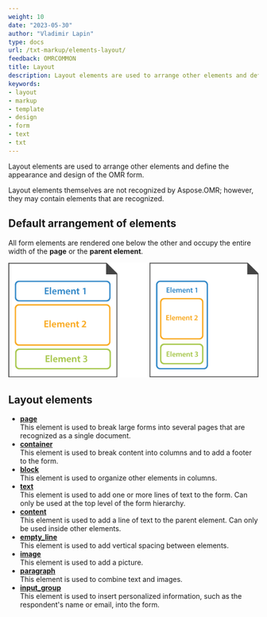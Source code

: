 ```yaml
---
weight: 10
date: "2023-05-30"
author: "Vladimir Lapin"
type: docs
url: /txt-markup/elements-layout/
feedback: OMRCOMMON
title: Layout
description: Layout elements are used to arrange other elements and define the appearance and design of the OMR form.
keywords:
- layout
- markup
- template
- design
- form
- text
- txt
---
```


Layout elements are used to arrange other elements and define the appearance and design of the OMR form. 

Layout elements themselves are not recognized by Aspose.OMR; however, they may contain elements that are recognized.

## Default arrangement of elements

All form elements are rendered one below the other and occupy the entire width of the **page** or the **parent element**.

![Default arrangement of elements](default-layout.png)

## Layout elements

- [**page**](/omr/txt-markup/page/)  
  This element is used to break large forms into several pages that are recognized as a single document.
- [**container**](/omr/txt-markup/container/)  
  This element is used to break content into columns and to add a footer to the form.
- [**block**](/omr/txt-markup/block/)  
  This element is used to organize other elements in columns.
- [**text**](/omr/txt-markup/text/)  
  This element is used to add one or more lines of text to the form. Can only be used at the top level of the form hierarchy.
- [**content**](/omr/txt-markup/content/)  
  This element is used to add a line of text to the parent element. Can only be used inside other elements.
- [**empty_line**](/omr/txt-markup/empty_line/)  
  This element is used to add vertical spacing between elements.
- [**image**](/omr/txt-markup/image/)  
  This element is used to add a picture.
- [**paragraph**](/omr/txt-markup/paragraph/)  
  This element is used to combine text and images.
- [**input_group**](/omr/txt-markup/input_group/)  
  This element is used to insert personalized information, such as the respondent's name or email, into the form.
